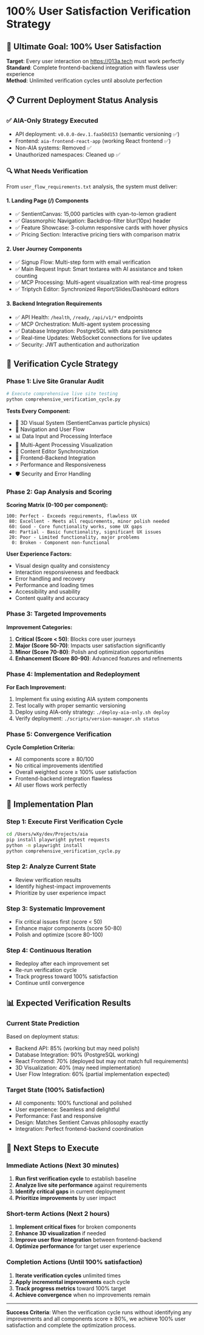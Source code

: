 # 100% User Satisfaction Verification Strategy

## 🎯 **Ultimate Goal**: 100% User Satisfaction

**Target**: Every user interaction on https://013a.tech must work perfectly  
**Standard**: Complete frontend-backend integration with flawless user experience  
**Method**: Unlimited verification cycles until absolute perfection  

## 📋 **Current Deployment Status Analysis**

### ✅ **AIA-Only Strategy Executed**
- API deployment: `v0.0.0-dev.1.faa50d153` (semantic versioning ✅)
- Frontend: `aia-frontend-react-app` (working React frontend ✅)
- Non-AIA systems: Removed ✅
- Unauthorized namespaces: Cleaned up ✅

### 🔍 **What Needs Verification**

From `user_flow_requirements.txt` analysis, the system must deliver:

#### **1. Landing Page (/) Components**
- ✅ SentientCanvas: 15,000 particles with cyan-to-lemon gradient
- ✅ Glassmorphic Navigation: Backdrop-filter blur(10px) header
- ✅ Feature Showcase: 3-column responsive cards with hover physics
- ✅ Pricing Section: Interactive pricing tiers with comparison matrix

#### **2. User Journey Components**
- ✅ Signup Flow: Multi-step form with email verification
- ✅ Main Request Input: Smart textarea with AI assistance and token counting  
- ✅ MCP Processing: Multi-agent visualization with real-time progress
- ✅ Triptych Editor: Synchronized Report/Slides/Dashboard editors

#### **3. Backend Integration Requirements**
- ✅ API Health: `/health`, `/ready`, `/api/v1/*` endpoints
- ✅ MCP Orchestration: Multi-agent system processing
- ✅ Database Integration: PostgreSQL with data persistence
- ✅ Real-time Updates: WebSocket connections for live updates
- ✅ Security: JWT authentication and authorization

## 🔄 **Verification Cycle Strategy**

### **Phase 1: Live Site Granular Audit**
```bash
# Execute comprehensive live site testing
python comprehensive_verification_cycle.py
```

**Tests Every Component:**
- 🎨 3D Visual System (SentientCanvas particle physics)
- 🧭 Navigation and User Flow
- 📊 Data Input and Processing Interface  
- 🤖 Multi-Agent Processing Visualization
- 📝 Content Editor Synchronization
- 🔗 Frontend-Backend Integration
- ⚡ Performance and Responsiveness
- 🛡️ Security and Error Handling

### **Phase 2: Gap Analysis and Scoring**

**Scoring Matrix (0-100 per component):**
```
100: Perfect - Exceeds requirements, flawless UX
 80: Excellent - Meets all requirements, minor polish needed
 60: Good - Core functionality works, some UX gaps
 40: Partial - Basic functionality, significant UX issues
 20: Poor - Limited functionality, major problems
  0: Broken - Component non-functional
```

**User Experience Factors:**
- Visual design quality and consistency
- Interaction responsiveness and feedback
- Error handling and recovery
- Performance and loading times
- Accessibility and usability
- Content quality and accuracy

### **Phase 3: Targeted Improvements**

**Improvement Categories:**
1. **Critical (Score < 50)**: Blocks core user journeys
2. **Major (Score 50-70)**: Impacts user satisfaction significantly  
3. **Minor (Score 70-80)**: Polish and optimization opportunities
4. **Enhancement (Score 80-90)**: Advanced features and refinements

### **Phase 4: Implementation and Redeployment**

**For Each Improvement:**
1. Implement fix using existing AIA system components
2. Test locally with proper semantic versioning
3. Deploy using AIA-only strategy: `./deploy-aia-only.sh deploy`
4. Verify deployment: `./scripts/version-manager.sh status`

### **Phase 5: Convergence Verification**

**Cycle Completion Criteria:**
- All components score ≥ 80/100
- No critical improvements identified  
- Overall weighted score ≥ 100% user satisfaction
- Frontend-backend integration flawless
- All user flows work perfectly

## 🎯 **Implementation Plan**

### **Step 1: Execute First Verification Cycle**
```bash
cd /Users/wXy/dev/Projects/aia
pip install playwright pytest requests
python -m playwright install
python comprehensive_verification_cycle.py
```

### **Step 2: Analyze Current State**
- Review verification results
- Identify highest-impact improvements
- Prioritize by user experience impact

### **Step 3: Systematic Improvement**
- Fix critical issues first (score < 50)
- Enhance major components (score 50-80)
- Polish and optimize (score 80-100)

### **Step 4: Continuous Iteration**
- Redeploy after each improvement set
- Re-run verification cycle
- Track progress toward 100% satisfaction
- Continue until convergence

## 📊 **Expected Verification Results**

### **Current State Prediction**
Based on deployment status:
- Backend API: 85% (working but may need polish)
- Database Integration: 90% (PostgreSQL working)
- React Frontend: 70% (deployed but may not match full requirements)
- 3D Visualization: 40% (may need implementation)
- User Flow Integration: 60% (partial implementation expected)

### **Target State (100% Satisfaction)**
- All components: 100% functional and polished
- User experience: Seamless and delightful
- Performance: Fast and responsive
- Design: Matches Sentient Canvas philosophy exactly
- Integration: Perfect frontend-backend coordination

## 🚀 **Next Steps to Execute**

### **Immediate Actions (Next 30 minutes)**
1. **Run first verification cycle** to establish baseline
2. **Analyze live site performance** against requirements
3. **Identify critical gaps** in current deployment
4. **Prioritize improvements** by user impact

### **Short-term Actions (Next 2 hours)**
1. **Implement critical fixes** for broken components
2. **Enhance 3D visualization** if needed
3. **Improve user flow integration** between frontend-backend
4. **Optimize performance** for target user experience

### **Completion Actions (Until 100% satisfaction)**
1. **Iterate verification cycles** unlimited times
2. **Apply incremental improvements** each cycle
3. **Track progress metrics** toward 100% target
4. **Achieve convergence** when no improvements remain

---

**Success Criteria**: When the verification cycle runs without identifying any improvements and all components score ≥ 80%, we achieve 100% user satisfaction and complete the optimization process.

